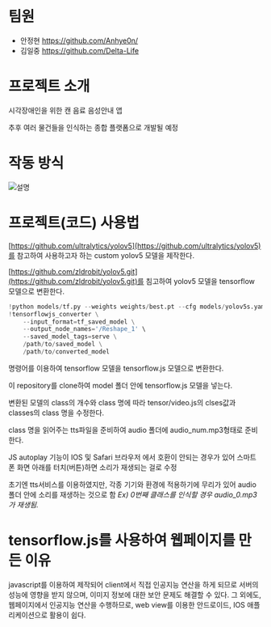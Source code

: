 # 팀원

- 안정현 https://github.com/Anhye0n/
- 김일중 https://github.com/Delta-Life

# 프로젝트 소개

시각장애인을 위한 캔 음료  음성안내 앱

추후 여러 물건들을 인식하는 종합 플랫폼으로 개발될 예정

# 작동 방식
![설명](https://user-images.githubusercontent.com/49294599/131503364-723fa454-690c-4a40-bec5-fdd65f60e6dd.png)


# 프로젝트(코드) 사용법

[https://github.com/ultralytics/yolov5](https://github.com/ultralytics/yolov5)를 참고하여 사용하고자 하는 custom yolov5 모델을 제작한다.

[https://github.com/zldrobit/yolov5.git](https://github.com/zldrobit/yolov5.git)를 침고하여 yolov5 모델을 tensorflow 모델으로 변환한다.

```python
!python models/tf.py --weights weights/best.pt --cfg models/yolov5s.yaml --img 320
!tensorflowjs_converter \
    --input_format=tf_saved_model \
    --output_node_names='/Reshape_1' \
    --saved_model_tags=serve \
    /path/to/saved_model \
    /path/to/converted_model
```

명령어를 이용하여 tensorflow 모델을 tensorflow.js 모델으로 변환한다.

이 repository를 clone하여 model 폴더 안에 tensorflow.js 모델을 넣는다.

변환된 모델의 class의 개수와 class 명에 따라 tensor/video.js의 clses값과 classes의 class 명을 수정한다.

class 명을 읽어주는 tts파일을 준비하여 audio 폴더에 audio_num.mp3형태로 준비한다.

JS autoplay 기능이 IOS 및 Safari 브라우저 에서 호환이 안되는 경우가 있어 스마트폰 화면 아래를 터치(버튼)하면 소리가 재생되는 걸로 수정

초기엔 tts서비스를 이용하였지만, 각종 기기와 환경에 적용하기에 무리가 있어 audio폴더 안에 소리를 재생하는 것으로 함
*Ex) 0번째 클래스를 인식할 경우 audio_0.mp3가 재생됨.*

# tensorflow.js를 사용하여 웹페이지를 만든 이유

javascript를 이용하여 제작되어 client에서 직접 인공지능 연산을 하게 되므로 서버의 성능에 영향을 받지 않으며, 이미지 정보에 대한 보안 문제도 해결할 수 있다. 그 외에도, 웹페이지에서 인공지능 연산을 수행하므로, web view를 이용한 안드로이드, IOS 애플리케이션으로 활용이 쉽다.

